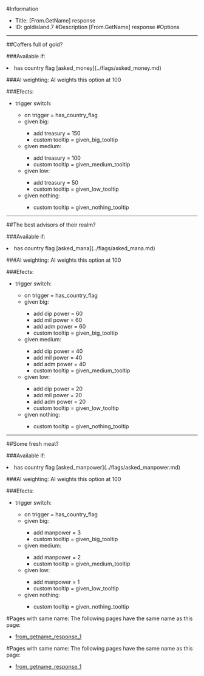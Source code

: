 #Information
 - Title: [From.GetName] response
 - ID: goldisland.7
#Description
[From.GetName] response
#Options

___
##Coffers full of gold?

###Available if:
<li>has country flag [asked_money](../flags/asked_money.md)</li>

###AI weighting:
AI weights this option at 100


###Efects:<ul><li>trigger switch:</li><ul><li>on trigger = has_country_flag</li><li>given big:</li><ul><li>add treasury = 150</li><li>custom tooltip = given_big_tooltip</li></ul><li>given medium:</li><ul><li>add treasury = 100</li><li>custom tooltip = given_medium_tooltip</li></ul><li>given low:</li><ul><li>add treasury = 50</li><li>custom tooltip = given_low_tooltip</li></ul><li>given nothing:</li><ul><li>custom tooltip = given_nothing_tooltip</li></ul></ul></ul>

___
##The best advisors of their realm?

###Available if:
<li>has country flag [asked_mana](../flags/asked_mana.md)</li>

###AI weighting:
AI weights this option at 100


###Efects:<ul><li>trigger switch:</li><ul><li>on trigger = has_country_flag</li><li>given big:</li><ul><li>add dip power = 60</li><li>add mil power = 60</li><li>add adm power = 60</li><li>custom tooltip = given_big_tooltip</li></ul><li>given medium:</li><ul><li>add dip power = 40</li><li>add mil power = 40</li><li>add adm power = 40</li><li>custom tooltip = given_medium_tooltip</li></ul><li>given low:</li><ul><li>add dip power = 20</li><li>add mil power = 20</li><li>add adm power = 20</li><li>custom tooltip = given_low_tooltip</li></ul><li>given nothing:</li><ul><li>custom tooltip = given_nothing_tooltip</li></ul></ul></ul>

___
##Some fresh meat?

###Available if:
<li>has country flag [asked_manpower](../flags/asked_manpower.md)</li>

###AI weighting:
AI weights this option at 100


###Efects:<ul><li>trigger switch:</li><ul><li>on trigger = has_country_flag</li><li>given big:</li><ul><li>add manpower = 3</li><li>custom tooltip = given_big_tooltip</li></ul><li>given medium:</li><ul><li>add manpower = 2</li><li>custom tooltip = given_medium_tooltip</li></ul><li>given low:</li><ul><li>add manpower = 1</li><li>custom tooltip = given_low_tooltip</li></ul><li>given nothing:</li><ul><li>custom tooltip = given_nothing_tooltip</li></ul></ul></ul>


#Pages with same name:
The following pages have the same name as this page:
 - [from_getname_response_1](from_getname_response_1.md)


#Pages with same name:
The following pages have the same name as this page:
 - [from_getname_response_1](from_getname_response_1.md)
